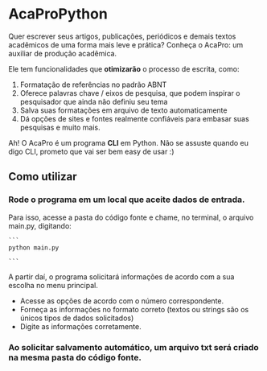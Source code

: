 # AcaProPython

Quer escrever seus artigos, publicações, periódicos e demais textos acadêmicos de uma forma mais leve e prática? Conheça o AcaPro: um auxiliar de produção acadêmica.

Ele tem funcionalidades que **otimizarão** o processo de escrita, como:
1. Formatação de referências no padrão ABNT
2. Oferece palavras chave / eixos de pesquisa, que podem inspirar o pesquisador que ainda não definiu seu tema 
3. Salva suas formatações em arquivo de texto automaticamente
4. Dá opções de sites e fontes realmente confiáveis para embasar suas pesquisas e muito mais.

Ah! O AcaPro é um programa **CLI** em Python. Não se assuste quando eu digo CLI, prometo que vai ser bem easy de usar :) 

## Como utilizar

### Rode o programa em um local que aceite dados de entrada.

Para isso, acesse a pasta do código fonte e chame, no terminal, o arquivo main.py, digitando: 

    ```
    python main.py

    ```
A partir daí, o programa solicitará informações de acordo com a sua escolha no menu principal.

* Acesse as opções de acordo com o número correspondente.
* Forneça as informações no formato correto (textos ou strings são os únicos tipos de dados solicitados)
* Digite as informações corretamente.

### Ao solicitar salvamento automático, um arquivo txt será criado na mesma pasta do código fonte.
